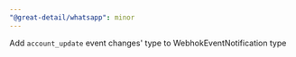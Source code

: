 ```yaml
---
"@great-detail/whatsapp": minor
---
```


Add `account_update` event changes' type to WebhokEventNotification type
